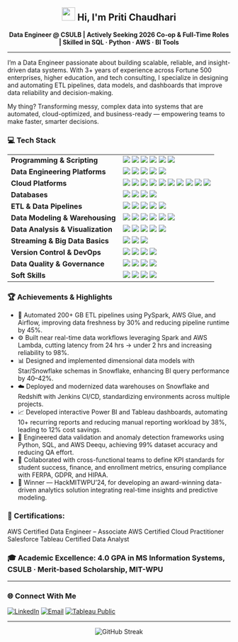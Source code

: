 <h2 align="center"> <img src="https://media.giphy.com/media/hvRJCLFzcasrR4ia7z/giphy.gif" width="30px"> Hi, I'm Priti Chaudhari</h2>

<p align="center">
  <b>Data Engineer @ CSULB  | Actively Seeking 2026 Co-op & Full-Time Roles | Skilled in SQL · Python · AWS · BI Tools </b>
</p>

<hr>

I’m a Data Engineer passionate about building scalable, reliable, and insight-driven data systems.
With 3+ years of experience across Fortune 500 enterprises, higher education, and tech consulting, I specialize in designing and automating ETL pipelines, data models, and dashboards that improve data reliability and decision-making.

My thing? Transforming messy, complex data into systems that are automated, cloud-optimized, and business-ready — empowering teams to make faster, smarter decisions.

### 💻 Tech Stack

<table>
  <tr>
    <td><b>Programming & Scripting</b></td>
    <td>
      <img src="https://img.shields.io/badge/Python-3776AB?logo=python&logoColor=white" />
      <img src="https://img.shields.io/badge/PySpark-E25A1C?logo=apache-spark&logoColor=white" />
      <img src="https://img.shields.io/badge/pandas-150458?logo=pandas&logoColor=white" />
      <img src="https://img.shields.io/badge/NumPy-013243?logo=numpy&logoColor=white" />
      <img src="https://img.shields.io/badge/SQL-336791?logo=postgresql&logoColor=white" />
      <img src="https://img.shields.io/badge/Bash-121011?logo=gnu-bash&logoColor=white" />
    </td>
  </tr>
  <tr>
    <td><b>Data Engineering Platforms</b></td>
    <td>
      <img src="https://img.shields.io/badge/Apache%20Spark-E25A1C?logo=apache-spark&logoColor=white" />
      <img src="https://img.shields.io/badge/Apache%20Airflow-017CEE?logo=apache-airflow&logoColor=white" />
      <img src="https://img.shields.io/badge/Apache%20Kafka-231F20?logo=apache-kafka&logoColor=white" />
      <img src="https://img.shields.io/badge/Hadoop-FFB300?logo=apache&logoColor=white" />
      <img src="https://img.shields.io/badge/Hive-FDEE21?logo=apache&logoColor=black" />
    </td>
  </tr>
  <tr>
    <td><b>Cloud Platforms</b></td>
    <td>
      <img src="https://img.shields.io/badge/AWS-FF9900?logo=amazon-aws&logoColor=white" />
      <img src="https://img.shields.io/badge/S3-569A31?logo=amazon-s3&logoColor=white" />
      <img src="https://img.shields.io/badge/Redshift-8C4FFF?logo=amazon-redshift&logoColor=white" />
      <img src="https://img.shields.io/badge/Glue-232F3E?logo=amazon-aws&logoColor=white" />
      <img src="https://img.shields.io/badge/Lambda-FF9900?logo=aws-lambda&logoColor=white" />
      <img src="https://img.shields.io/badge/EMR-D94F00?logo=amazon-aws&logoColor=white" />
      <img src="https://img.shields.io/badge/Azure%20Data%20Factory-0078D4?logo=microsoft-azure&logoColor=white" />
      <img src="https://img.shields.io/badge/Synapse%20Analytics-0078D4?logo=microsoft-azure&logoColor=white" />
      <img src="https://img.shields.io/badge/GCP%20BigQuery-4285F4?logo=google-cloud&logoColor=white" />
      <img src="https://img.shields.io/badge/Dataflow-4285F4?logo=google-cloud&logoColor=white" />
    </td>
  </tr>
  <tr>
    <td><b>Databases</b></td>
    <td>
      <img src="https://img.shields.io/badge/MySQL-4479A1?logo=mysql&logoColor=white" />
      <img src="https://img.shields.io/badge/PostgreSQL-336791?logo=postgresql&logoColor=white" />
      <img src="https://img.shields.io/badge/SQL%20Server-CC2927?logo=microsoft-sql-server&logoColor=white" />
      <img src="https://img.shields.io/badge/MongoDB-47A248?logo=mongodb&logoColor=white" />
    </td>
  </tr>
  <tr>
    <td><b>ETL & Data Pipelines</b></td>
    <td>
      <img src="https://img.shields.io/badge/ETL%2FELT%20Pipelines-6A1B9A?logo=dataiku&logoColor=white" />
      <img src="https://img.shields.io/badge/API%20Integration-009688?logo=swagger&logoColor=white" />
      <img src="https://img.shields.io/badge/Data%20Ingestion-4CAF50?logo=data&logoColor=white" />
      <img src="https://img.shields.io/badge/Batch%20Processing-673AB7?logo=apache-spark&logoColor=white" />
      <img src="https://img.shields.io/badge/Real--Time%20Processing-795548?logo=apache-kafka&logoColor=white" />
    </td>
  </tr>
  <tr>
    <td><b>Data Modeling & Warehousing</b></td>
    <td>
      <img src="https://img.shields.io/badge/Star%20Schema-1565C0?logo=database&logoColor=white" />
      <img src="https://img.shields.io/badge/Snowflake%20Schema-00A1E0?logo=snowflake&logoColor=white" />
      <img src="https://img.shields.io/badge/Dimensional%20Modeling-0288D1?logo=database&logoColor=white" />
      <img src="https://img.shields.io/badge/Redshift-8C4FFF?logo=amazon-redshift&logoColor=white" />
      <img src="https://img.shields.io/badge/Snowflake-00A1E0?logo=snowflake&logoColor=white" />
      <img src="https://img.shields.io/badge/BigQuery-4285F4?logo=google-cloud&logoColor=white" />
    </td>
  </tr>
  <tr>
    <td><b>Data Analysis & Visualization</b></td>
    <td>
      <img src="https://img.shields.io/badge/SQL-336791?logo=postgresql&logoColor=white" />
      <img src="https://img.shields.io/badge/Python-3776AB?logo=python&logoColor=white" />
      <img src="https://img.shields.io/badge/Excel-217346?logo=microsoft-excel&logoColor=white" />
      <img src="https://img.shields.io/badge/Power%20BI-F2C811?logo=power-bi&logoColor=black" />
      <img src="https://img.shields.io/badge/Tableau-E97627?logo=tableau&logoColor=white" />
    </td>
  </tr>
  <tr>
    <td><b>Streaming & Big Data Basics</b></td>
    <td>
      <img src="https://img.shields.io/badge/Kafka-231F20?logo=apache-kafka&logoColor=white" />
      <img src="https://img.shields.io/badge/Spark%20Streaming-E25A1C?logo=apache-spark&logoColor=white" />
      <img src="https://img.shields.io/badge/Kinesis-FF9900?logo=amazon-aws&logoColor=white" />
    </td>
  </tr>
  <tr>
    <td><b>Version Control & DevOps</b></td>
    <td>
      <img src="https://img.shields.io/badge/Git-F05032?logo=git&logoColor=white" />
      <img src="https://img.shields.io/badge/CI%2FCD-4285F4?logo=github-actions&logoColor=white" />
      <img src="https://img.shields.io/badge/Docker-2496ED?logo=docker&logoColor=white" />
      <img src="https://img.shields.io/badge/Jenkins-D24939?logo=jenkins&logoColor=white" />
    </td>
  </tr>
  <tr>
    <td><b>Data Quality & Governance</b></td>
    <td>
      <img src="https://img.shields.io/badge/Data%20Validation-0288D1?logo=checkmarx&logoColor=white" />
      <img src="https://img.shields.io/badge/Data%20Cleansing-7CB342?logo=datadog&logoColor=white" />
      <img src="https://img.shields.io/badge/Data%20Profiling-512DA8?logo=insomnia&logoColor=white" />
      <img src="https://img.shields.io/badge/HIPAA%2FGDPR%20Compliance-455A64?logo=security&logoColor=white" />
    </td>
  </tr>
  <tr>
    <td><b>Soft Skills</b></td>
    <td>
      <img src="https://img.shields.io/badge/Problem--Solving-00BCD4?logo=codeforces&logoColor=white" />
      <img src="https://img.shields.io/badge/Collaboration-4CAF50?logo=teams&logoColor=white" />
      <img src="https://img.shields.io/badge/Communication-2196F3?logo=slack&logoColor=white" />
      <img src="https://img.shields.io/badge/Agile%2FScrum-FC8019?logo=jira&logoColor=white" />
    </td>
  </tr>
</table>


### 🏆 Achievements & Highlights

- 🚀 Automated 200+ GB ETL pipelines using PySpark, AWS Glue, and Airflow, improving data freshness by 30% and reducing pipeline runtime by 45%.
- ⚙️ Built near real-time data workflows leveraging Spark and AWS Lambda, cutting latency from 24 hrs → under 2 hrs and increasing reliability to 98%.
- 📊 Designed and implemented dimensional data models with Star/Snowflake schemas in Snowflake, enhancing BI query performance by 40–42%.
- ☁️ Deployed and modernized data warehouses on Snowflake and Redshift with Jenkins CI/CD, standardizing environments across multiple projects.
- 📈 Developed interactive Power BI and Tableau dashboards, automating 10+ recurring reports and reducing manual reporting workload by 38%, leading to 12% cost savings.
- 🧩 Engineered data validation and anomaly detection frameworks using Python, SQL, and AWS Deequ, achieving 99% dataset accuracy and reducing QA effort.
- 🤝 Collaborated with cross-functional teams to define KPI standards for student success, finance, and enrollment metrics, ensuring compliance with FERPA, GDPR, and HIPAA.
- 🏅 Winner — HackMITWPU’24, for developing an award-winning data-driven analytics solution integrating real-time insights and predictive modeling.

### 📜 Certifications:
AWS Certified Data Engineer – Associate
AWS Certified Cloud Practitioner
Salesforce Tableau Certified Data Analyst

### 🎓 Academic Excellence: 4.0 GPA in MS Information Systems, CSULB · Merit-based Scholarship, MIT-WPU

<hr>

### 🌐 Connect With Me    

[![LinkedIn](https://img.shields.io/badge/LinkedIn-0A66C2?logo=linkedin&logoColor=white)](https://www.linkedin.com/in/pritichaudhari/)
[![Email](https://img.shields.io/badge/Email-D14836?logo=gmail&logoColor=white)](mailto:pritichaudhari843@gmail.com)
[![Tableau Public](https://img.shields.io/badge/Tableau%20Public-E97627?logo=tableau&logoColor=white)](https://public.tableau.com/app/profile/priti.chaudhari/vizzes)

<hr>

<p align="center">
  <img src="https://streak-stats.demolab.com/?user=pritichaudhariii" alt="GitHub Streak" />
</p>





<!--
**pritichaudhariii/pritichaudhariii** is a ✨ _special_ ✨ repository because its `README.md` (this file) appears on your GitHub profile.

Here are some ideas to get you started:

- 🔭 I’m currently working on ...
- 🌱 I’m currently learning ...
- 👯 I’m looking to collaborate on ...
- 🤔 I’m looking for help with ...
- 💬 Ask me about ...
- 📫 How to reach me: ...
- 😄 Pronouns: ...
- ⚡ Fun fact: ...
-->
